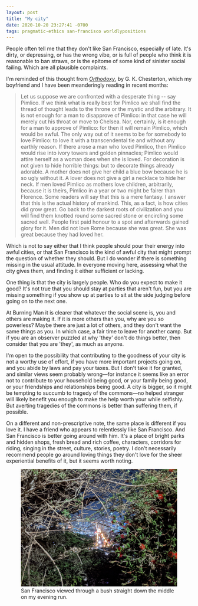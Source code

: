 ```yaml
---
layout: post
title: "My city"
date: 2020-10-20 23:27:41 -0700
tags: pragmatic-ethics san-francisco worldlypositions
---
```

People often tell me that they don't like San Francisco, especially of late. It's dirty, or depressing, or has the wrong vibe, or is full of people who think it is reasonable to ban straws, or is the epitome of some kind of sinister social failing. Which are all plausible complaints.

I'm reminded of this thought from *[Orthodoxy](http://www.leaderu.com/cyber/books/orthodoxy/ch5.html)*, by G. K. Chesterton, which my boyfriend and I have been meanderingly reading in recent months:

>Let us suppose we are confronted with a desperate thing -- say Pimlico. If we think what is really best for Pimlico we shall find the thread of thought leads to the throne or the mystic and the arbitrary. It is not enough for a man to disapprove of Pimlico: in that case he will merely cut his throat or move to Chelsea. Nor, certainly, is it enough for a man to approve of Pimlico: for then it will remain Pimlico, which would be awful. The only way out of it seems to be for somebody to love Pimlico: to love it with a transcendental tie and without any earthly reason. If there arose a man who loved Pimlico, then Pimlico would rise into ivory towers and golden pinnacles; Pimlico would attire herself as a woman does when she is loved. For decoration is not given to hide horrible things: but to decorate things already adorable. A mother does not give her child a blue bow because he is so ugly without it. A lover does not give a girl a necklace to hide her neck. If men loved Pimlico as mothers love children, arbitrarily, because it is theirs, Pimlico in a year or two might be fairer than Florence. Some readers will say that this is a mere fantasy. I answer that this is the actual history of mankind. This, as a fact, is how cities did grow great. Go back to the darkest roots of civilization and you will find them knotted round some sacred stone or encircling some sacred well. People first paid honour to a spot and afterwards gained glory for it. Men did not love Rome because she was great. She was great because they had loved her.

Which is not to say either that I think people should pour their energy into awful cities, or that San Francisco is the kind of awful city that might prompt the question of whether they should. But I do wonder if there is something missing in the usual attitude. In everyone moving here, assessing what the city gives them, and finding it either sufficient or lacking.

One thing is that the city is largely people. Who do you expect to make it good? It's not true that you should stay at parties that aren't fun, but you are missing something if you show up at parties to sit at the side judging before going on to the next one.

At Burning Man it is clearer that whatever the social scene is, you and others are making it. If it is more others than you, why are you so powerless? Maybe there are just a lot of others, and they don't want the same things as you. In which case, a fair time to leave for another camp. But if you are an observer puzzled at why 'they' don't do things better, then consider that you are 'they', as much as anyone.

I'm open to the possibility that contributing to the goodness of your city is not a worthy use of effort, if you have more important projects going on, and you abide by laws and pay your taxes. But I don't take it for granted, and similar views seem probably wrong—for instance it seems like an error not to contribute to your household being good, or your family being good, or your friendships and relationships being good. A city is bigger, so it might be tempting to succumb to tragedy of the commons—no helped stranger will likely benefit you enough to make the help worth your while selfishly. But averting tragedies of the commons is better than suffering them, if possible.

On a different and non-prescriptive note, the same place is different if you love it. I have a friend who appears to relentlessly like San Francisco. And San Francisco is better going around with him. It's a place of bright parks and hidden shops, fresh bread and rich coffee, characters, corridors for riding, singing in the street, culture, stories, poetry. I don't necessarily recommend people go around loving things they don't love for the sheer experiential benefits of it, but it seems worth noting.

<figure>
  <img src="/assets/sfnightbush.jpg" alt="Straight down San Francisco through a bush"/>
  <figcaption>San Francisco viewed through a bush straight down the middle on my evening run.</figcaption>
</figure>
